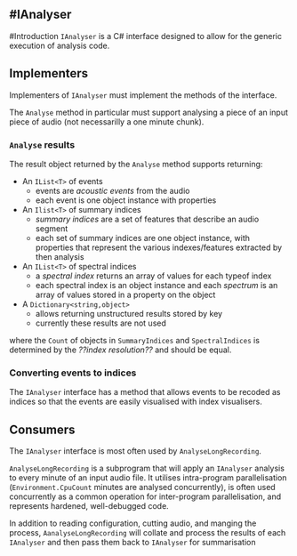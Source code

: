 #IAnalyser
---

#Introduction
`IAnalyser` is a C# interface designed to allow for the generic execution of analysis code.

## Implementers
Implementers of `IAnalyser` must implement the methods of the interface. 

The `Analyse` method in particular must support analysing a piece of an input piece of audio (not necessarilly a one minute chunk).

### `Analyse` results
The result object returned by the `Analyse` method supports returning:
 
 - An `IList<T>` of events
	 - events are _acoustic events_ from the audio
	 - each event is one object instance with properties
 - An `Ilist<T>` of summary indices
	 - _summary indices_ are a set of features that describe an audio segment
	 - each set of summary indices are one object instance, with properties that represent the various indexes/features extracted by then analysis
 - An `IList<T>` of spectral indices
	 - a _spectral index_  returns an array of values for each typeof index
	 - each spectral index is an object instance and each _spectrum_ is an array of values stored in a property on the object
 - A `Dictionary<string,object>`
	 - allows returning unstructured results stored by key
	 - currently these results are not used 


where the `Count` of objects in `SummaryIndices` and `SpectralIndices` is determined by the _??index resolution??_ and should be equal.

### Converting events to indices
The `IAnalyser` interface has a method that allows events to be recoded as indices so that the events are easily visualised with index visualisers.

## Consumers
The `IAnalyser` interface is most often used by `AnalyseLongRecording`. 

`AnalyseLongRecording` is a subprogram that will apply an `IAnalyser` analysis to every minute of an input audio file. It utilises intra-program parallelisation (`Environment.CpuCount` minutes are analysed concurrently), is often used concurrently as a common operation for inter-program parallelisation, and represents hardened, well-debugged code.

In addition to reading configuration, cutting audio, and manging the process, `AanalyseLongRecording` will collate and process the results of each `IAnalyser` and then pass them back to `IAnalyser` for summarisation